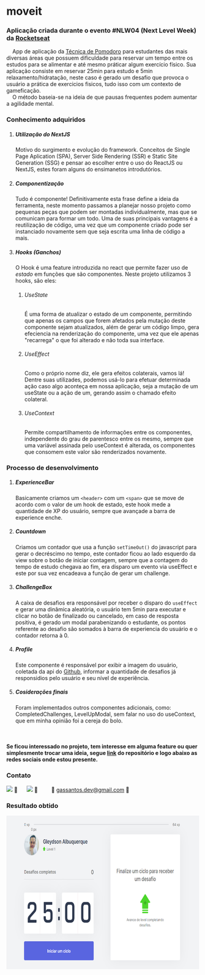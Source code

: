 # moveit
### Aplicação criada durante o evento #NLW04 (Next Level Week) da <a href="https://app.rocketseat.com.br/">Rocketseat</a>

 &nbsp;&nbsp;&nbsp;&nbsp;App de aplicação da <a href="https://pt.wikipedia.org/wiki/T%C3%A9cnica_pomodoro" target="_blank">Técnica de Pomodoro</a> para estudantes das mais diversas áreas que possuem dificuldade para reservar um tempo entre os estudos para se alimentar e até mesmo práticar algum exercício físico. Sua aplicação consiste em reservar 25min para estudo e 5min relaxamento/hidratação, neste caso é gerado um desafio que provoca o usuário a prática de exercicios fisicos, tudo isso com um contexto de gameficação.<br>
&nbsp;&nbsp;&nbsp;&nbsp;O método baseia-se na ideia de que pausas frequentes podem aumentar a agilidade mental.

### Conhecimento adquiridos
1. ##### Utilização do NextJS
    Motivo do surgimento e evolução do framework. Conceitos de Single Page Aplication (SPA), Server Side Rendering (SSR) e Static Site Generation (SSG) e pensar ao escolher entre o uso do ReactJS ou NextJS, estes foram alguns do ensimanetos introdutórios.
2. ##### Componentização
    Tudo é componente! Definitivamente esta frase define a ideia da ferramenta, neste momento passamos a planejar nosso projeto como pequenas peças que podem ser montadas individualmente, mas que se comunicam para formar um todo. Uma de suas principais vantagens é a reutilização de código, uma vez que um componente criado pode ser instanciado novamente sem que seja escrita uma linha de código a mais.
3. ##### Hooks (Ganchos)
    O Hook é uma feature introduzida no react que permite fazer uso de <i>estado</i> em funções que são componentes. Neste projeto utilizamos 3 hooks, são eles:
    1. ###### UseState      
        É uma forma de atualizar o estado de um componente, permitindo que apenas os campos que forem afetados pela mutação deste componente sejam atualizados, além de gerar um código limpo, gera efeciencia na renderização do componente, uma vez que ele apenas "recarrega" o que foi alterado e não toda sua interface.
    2. ###### UseEffect
        Como o próprio nome diz, ele gera efeitos colaterais, vamos lá! Dentre suas utilizades, podemos usá-lo para efetuar determinada ação caso algo aconteça em nossa aplicação, seja a mutação de um useState ou a ação de um, gerando assim o chamado efeito colateral.
    3. ###### UseContext
        Permite compartilhamento de informações entre os componentes, independente do grau de parentesco entre os mesmo, sempre que uma variável assinada pelo useContext é alterada, os componentes que consomem este valor são renderizados novamente.

### Processo de desenvolvimento
1. ##### ExperienceBar
    Basicamente criamos um ```<header>``` com um ```<span>``` que se move de acordo com o valor de um hook de estado, este hook mede a quantidade de XP do usuário, sempre que avançade a barra de experience enche.
2. ##### Countdown
    Criamos um contador que usa a função ```setTimeOut()``` do javascript para gerar o decréscimo no tempo, este contador ficou ao lado esquerdo da view sobre o botão de iniciar contagem, sempre que a contagem do tempo de estudo chegava ao fim, era disparo um evento via useEffect e este por sua vez encadeava a função de gerar um challenge.
3. ##### ChallengeBox
    A caixa de desafios era responsável por receber o disparo do ```useEffect``` e gerar uma dinâmica aleatória, o usuário tem 5min para executar e clicar no botão de finalizado ou cancelado, em caso de resposta positiva, é gerado um modal parabenizando o estudante, os pontos referente ao desafio são somados à barra de experiencia do usuário e o contador retorna à 0.
4. ##### Profile
    Este componente é responsável por exibir a imagem do usuário, coletada da api do <a href="https://github.com/"> Github</a>, informar a quantidade de desafios já responsidios pelo usuário e seu nível de experiência.
5. ##### Cosiderações finais
    Foram implementados outros componentes adicionais, como: CompletedChallenges, LevelUpModal, sem falar no uso do useContext, que em minha opinião foi a cereja do bolo.
<br>

#### Se ficou interessado no projeto, tem interesse em alguma feature ou quer simplesmente trocar uma ideia, segue <a href="https://github.com/Gleydson07/moveit">link</a> do repositório e logo abaixo as redes sociais onde estou presente.

### Contato
[ <img src="https://lh3.googleusercontent.com/EViPU9FCAUhSgZR7hnFJRlSL4gkhL_ye0n4VldsEZA_yUlslnHk-3BgQKXnArQzb14OO" height="25px"/>](https://app.rocketseat.com.br/me/gleydson-albuquerque-07782) :link:  &nbsp; &nbsp;&nbsp;  [ <img src="https://upload.wikimedia.org/wikipedia/commons/thumb/0/01/LinkedIn_Logo.svg/1280px-LinkedIn_Logo.svg.png" height="25px"/>](https://www.linkedin.com/in/gleydson07/) :link:  &nbsp; &nbsp;&nbsp; &nbsp;&nbsp; :email: gassantos.dev@gmail.com :email: 
 <br>
### Resultado obtido

[ <img src="public/2.png" style="height:400px"/>](https://move-dev-btf95uopw-gleydson07.vercel.app/)

